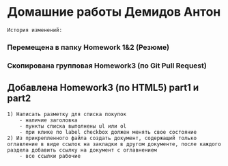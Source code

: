 # Домашние работы Демидов Антон
    История изменений:

### Перемещена в папку Homework 1&2 (Резюме)
### Скопирована групповая Homework3 (по Git Pull Request)

## Добавлена Homework3 (по HTML5) part1 и part2
    1) Написать разметку для списка покупок
        - наличие заголовка
        - пункты списка выполнены ul или ol
        - при клике по label checkbox должен менять свое состояние
    2) Из прикрепленного файла создать документ, содержащий только оглавление в виде ссылок на закладки в другом документе, после каждого раздела добавить ссылку на документ с оглавнением
        - все ссылки рабочие

